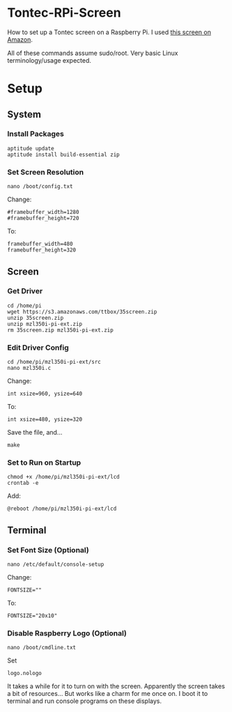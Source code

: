 Tontec-RPi-Screen
=================

How to set up a Tontec screen on a Raspberry Pi. I used [this screen on Amazon](http://www.amazon.com/gp/product/B00LN9MYCO).

All of these commands assume sudo/root. Very basic Linux terminology/usage expected.

# Setup

## System

### Install Packages

    aptitude update
    aptitude install build-essential zip

### Set Screen Resolution

    nano /boot/config.txt

Change:

    #framebuffer_width=1280
    #framebuffer_height=720

To:

    framebuffer_width=480
    framebuffer_height=320

## Screen

### Get Driver

    cd /home/pi
    wget https://s3.amazonaws.com/ttbox/35screen.zip
    unzip 35screen.zip
    unzip mzl350i-pi-ext.zip
    rm 35screen.zip mzl350i-pi-ext.zip

### Edit Driver Config

    cd /home/pi/mzl350i-pi-ext/src
    nano mzl350i.c

Change:

    int xsize=960, ysize=640
  
To:

    int xsize=480, ysize=320

Save the file, and...

    make

### Set to Run on Startup

    chmod +x /home/pi/mzl350i-pi-ext/lcd
    crontab -e
    
Add:

    @reboot /home/pi/mzl350i-pi-ext/lcd

## Terminal

### Set Font Size (Optional)

    nano /etc/default/console-setup

Change:

    FONTSIZE=""
    
To:

    FONTSIZE="20x10"

### Disable Raspberry Logo (Optional)

    nano /boot/cmdline.txt

Set

    logo.nologo


It takes a while for it to turn on with the screen. Apparently the screen takes a bit of resources... But works like a charm for me once on. I boot it to terminal and run console programs on these displays.
